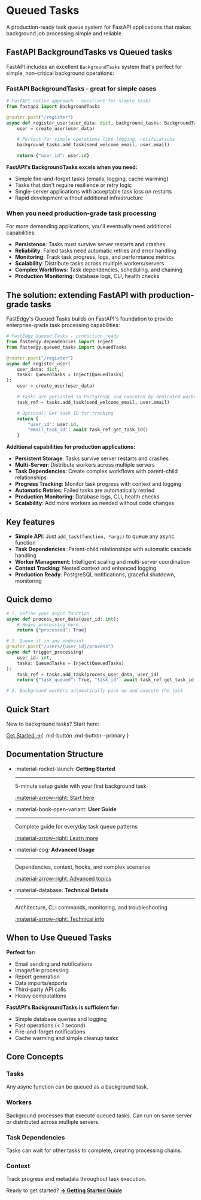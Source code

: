 # Queued Tasks

A production-ready task queue system for FastAPI applications that makes background job processing simple and reliable.

## FastAPI BackgroundTasks vs Queued tasks

FastAPI includes an excellent `BackgroundTasks` system that's perfect for simple, non-critical background operations:

### FastAPI BackgroundTasks - great for simple cases

```python
# FastAPI native approach - excellent for simple tasks
from fastapi import BackgroundTasks

@router.post("/register")
async def register_user(user_data: dict, background_tasks: BackgroundTasks):
    user = create_user(user_data)

    # Perfect for simple operations like logging, notifications
    background_tasks.add_task(send_welcome_email, user.email)

    return {"user_id": user.id}
```

**FastAPI's BackgroundTasks excels when you need:**

- Simple fire-and-forget tasks (emails, logging, cache warming)
- Tasks that don't require resilience or retry logic
- Single-server applications with acceptable task loss on restarts
- Rapid development without additional infrastructure

### When you need production-grade task processing

For more demanding applications, you'll eventually need additional capabilities:

- **Persistence**: Tasks must survive server restarts and crashes
- **Reliability**: Failed tasks need automatic retries and error handling
- **Monitoring**: Track task progress, logs, and performance metrics
- **Scalability**: Distribute tasks across multiple workers/servers
- **Complex Workflows**: Task dependencies, scheduling, and chaining
- **Production Monitoring**: Database logs, CLI, health checks

## The solution: extending FastAPI with production-grade tasks

FastEdgy's Queued Tasks builds on FastAPI's foundation to provide enterprise-grade task processing capabilities:

```python
# FastEdgy Queued Tasks - production ready
from fastedgy.dependencies import Inject
from fastedgy.queued_tasks import QueuedTasks

@router.post("/register")
async def register_user(
    user_data: dict,
    tasks: QueuedTasks = Inject(QueuedTasks)
):
    user = create_user(user_data)

    # Tasks are persisted in PostgreSQL and executed by dedicated workers
    task_ref = tasks.add_task(send_welcome_email, user.email)

    # Optional: Get task ID for tracking
    return {
        "user_id": user.id,
        "email_task_id": await task_ref.get_task_id()
    }
```

**Additional capabilities for production applications:**

- **Persistent Storage**: Tasks survive server restarts and crashes
- **Multi-Server**: Distribute workers across multiple servers
- **Task Dependencies**: Create complex workflows with parent-child relationships
- **Progress Tracking**: Monitor task progress with context and logging
- **Automatic Retries**: Failed tasks are automatically retried
- **Production Monitoring**: Database logs, CLI, health checks
- **Scalability**: Add more workers as needed without code changes

## Key features

- **Simple API**: Just `add_task(function, *args)` to queue any async function
- **Task Dependencies**: Parent-child relationships with automatic cascade handling
- **Worker Management**: Intelligent scaling and multi-server coordination
- **Context Tracking**: Nested context and enhanced logging
- **Production Ready**: PostgreSQL notifications, graceful shutdown, monitoring

## Quick demo

```python
# 1. Define your async function
async def process_user_data(user_id: int):
    # Heavy processing here...
    return {"processed": True}

# 2. Queue it in any endpoint
@router.post("/users/{user_id}/process")
async def trigger_processing(
    user_id: int,
    tasks: QueuedTasks = Inject(QueuedTasks)
):
    task_ref = tasks.add_task(process_user_data, user_id)
    return {"task_queued": True, "task_id": await task_ref.get_task_id()}

# 3. Background workers automatically pick up and execute the task
```

## Quick Start

New to background tasks? Start here:

[Get Started →](getting-started.md){ .md-button .md-button--primary }

## Documentation Structure

<div class="grid cards" markdown>

-   :material-rocket-launch: **Getting Started**

    ---

    5-minute setup guide with your first background task

    [:material-arrow-right: Start here](getting-started.md)

-   :material-book-open-variant: **User Guide**

    ---

    Complete guide for everyday task queue patterns

    [:material-arrow-right: Learn more](guide.md)

-   :material-cog: **Advanced Usage**

    ---

    Dependencies, context, hooks, and complex scenarios

    [:material-arrow-right: Advanced topics](advanced.md)

-   :material-database: **Technical Details**

    ---

    Architecture, CLI commands, monitoring, and troubleshooting

    [:material-arrow-right: Technical info](technical.md)

</div>

## When to Use Queued Tasks

**Perfect for:**
- Email sending and notifications
- Image/file processing
- Report generation
- Data imports/exports
- Third-party API calls
- Heavy computations

**FastAPI's BackgroundTasks is sufficient for:**
- Simple database queries and logging
- Fast operations (< 1 second)
- Fire-and-forget notifications
- Cache warming and simple cleanup tasks

## Core Concepts

### Tasks
Any async function can be queued as a background task.

### Workers
Background processes that execute queued tasks. Can run on same server or distributed across multiple servers.

### Task Dependencies
Tasks can wait for other tasks to complete, creating processing chains.

### Context
Track progress and metadata throughout task execution.

Ready to get started? **[→ Getting Started Guide](getting-started.md)**
